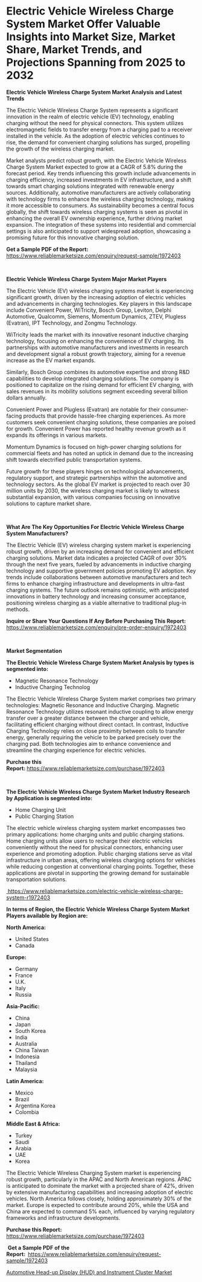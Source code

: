 <p><h1>Electric Vehicle Wireless Charge System Market Offer Valuable Insights into Market Size, Market Share, Market Trends, and Projections Spanning from 2025 to 2032</h1></p><p><strong>Electric Vehicle Wireless Charge System Market Analysis and Latest Trends</strong></p>
<p><p>The Electric Vehicle Wireless Charge System represents a significant innovation in the realm of electric vehicle (EV) technology, enabling charging without the need for physical connectors. This system utilizes electromagnetic fields to transfer energy from a charging pad to a receiver installed in the vehicle. As the adoption of electric vehicles continues to rise, the demand for convenient charging solutions has surged, propelling the growth of the wireless charging market.</p><p>Market analysts predict robust growth, with the Electric Vehicle Wireless Charge System Market expected to grow at a CAGR of 5.8% during the forecast period. Key trends influencing this growth include advancements in charging efficiency, increased investments in EV infrastructure, and a shift towards smart charging solutions integrated with renewable energy sources. Additionally, automotive manufacturers are actively collaborating with technology firms to enhance the wireless charging technology, making it more accessible to consumers. As sustainability becomes a central focus globally, the shift towards wireless charging systems is seen as pivotal in enhancing the overall EV ownership experience, further driving market expansion. The integration of these systems into residential and commercial settings is also anticipated to support widespread adoption, showcasing a promising future for this innovative charging solution.</p></p>
<p><strong>Get a Sample PDF of the Report:&nbsp;</strong> <a href="https://www.reliablemarketsize.com/enquiry/request-sample/1972403?utm_campaign=3201&utm_medium=2&utm_source=Github&utm_content=ia&utm_term=31032025&utm_id=electric-vehicle-wireless-charge-system">https://www.reliablemarketsize.com/enquiry/request-sample/1972403</a></p>
<p>&nbsp;</p>
<p><strong>Electric Vehicle Wireless Charge System Major Market Players</strong></p>
<p><p>The Electric Vehicle (EV) wireless charging systems market is experiencing significant growth, driven by the increasing adoption of electric vehicles and advancements in charging technologies. Key players in this landscape include Convenient Power, WiTricity, Bosch Group, Leviton, Delphi Automotive, Qualcomm, Siemens, Momentum Dynamics, ZTEV, Plugless (Evatran), IPT Technology, and Zongmu Technology.</p><p>WiTricity leads the market with its innovative resonant inductive charging technology, focusing on enhancing the convenience of EV charging. Its partnerships with automotive manufacturers and investments in research and development signal a robust growth trajectory, aiming for a revenue increase as the EV market expands.</p><p>Similarly, Bosch Group combines its automotive expertise and strong R&D capabilities to develop integrated charging solutions. The company is positioned to capitalize on the rising demand for efficient EV charging, with sales revenues in its mobility solutions segment exceeding several billion dollars annually.</p><p>Convenient Power and Plugless (Evatran) are notable for their consumer-facing products that provide hassle-free charging experiences. As more customers seek convenient charging solutions, these companies are poised for growth. Convenient Power has reported healthy revenue growth as it expands its offerings in various markets.</p><p>Momentum Dynamics is focused on high-power charging solutions for commercial fleets and has noted an uptick in demand due to the increasing shift towards electrified public transportation systems.</p><p>Future growth for these players hinges on technological advancements, regulatory support, and strategic partnerships within the automotive and technology sectors. As the global EV market is projected to reach over 30 million units by 2030, the wireless charging market is likely to witness substantial expansion, with various companies focusing on innovative solutions to capture market share.</p></p>
<p>&nbsp;</p>
<p><strong>What Are The Key Opportunities For Electric Vehicle Wireless Charge System Manufacturers?</strong></p>
<p><p>The Electric Vehicle (EV) wireless charging system market is experiencing robust growth, driven by an increasing demand for convenient and efficient charging solutions. Market data indicates a projected CAGR of over 30% through the next five years, fueled by advancements in inductive charging technology and supportive government policies promoting EV adoption. Key trends include collaborations between automotive manufacturers and tech firms to enhance charging infrastructure and developments in ultra-fast charging systems. The future outlook remains optimistic, with anticipated innovations in battery technology and increasing consumer acceptance, positioning wireless charging as a viable alternative to traditional plug-in methods.</p></p>
<p><strong>Inquire or Share Your Questions If Any Before Purchasing This Report:</strong> <a href="https://www.reliablemarketsize.com/enquiry/pre-order-enquiry/1972403?utm_campaign=3201&utm_medium=2&utm_source=Github&utm_content=ia&utm_term=31032025&utm_id=electric-vehicle-wireless-charge-system">https://www.reliablemarketsize.com/enquiry/pre-order-enquiry/1972403</a></p>
<p>&nbsp;</p>
<p><strong>Market Segmentation</strong></p>
<p><strong>The Electric Vehicle Wireless Charge System Market Analysis by types is segmented into:</strong></p>
<p><ul><li>Magnetic Resonance Technology</li><li>Inductive Charging Technolog</li></ul></p>
<p><p>The Electric Vehicle Wireless Charge System market comprises two primary technologies: Magnetic Resonance and Inductive Charging. Magnetic Resonance Technology utilizes resonant inductive coupling to allow energy transfer over a greater distance between the charger and vehicle, facilitating efficient charging without direct contact. In contrast, Inductive Charging Technology relies on close proximity between coils to transfer energy, generally requiring the vehicle to be parked precisely over the charging pad. Both technologies aim to enhance convenience and streamline the charging experience for electric vehicles.</p></p>
<p><strong>Purchase this Report:&nbsp;</strong><a href="https://www.reliablemarketsize.com/purchase/1972403?utm_campaign=3201&utm_medium=2&utm_source=Github&utm_content=ia&utm_term=31032025&utm_id=electric-vehicle-wireless-charge-system">https://www.reliablemarketsize.com/purchase/1972403</a></p>
<p>&nbsp;</p>
<p><strong>The Electric Vehicle Wireless Charge System Market Industry Research by Application is segmented into:</strong></p>
<p><ul><li>Home Charging Unit</li><li>Public Charging Station</li></ul></p>
<p><p>The electric vehicle wireless charging system market encompasses two primary applications: home charging units and public charging stations. Home charging units allow users to recharge their electric vehicles conveniently without the need for physical connectors, enhancing user experience and promoting adoption. Public charging stations serve as vital infrastructure in urban areas, offering wireless charging options for vehicles while reducing congestion at conventional charging points. Together, these applications are pivotal in supporting the growing demand for sustainable transportation solutions.</p></p>
<p><a href="https://www.reliablemarketsize.com/electric-vehicle-wireless-charge-system-r1972403?utm_campaign=3201&utm_medium=2&utm_source=Github&utm_content=ia&utm_term=31032025&utm_id=electric-vehicle-wireless-charge-system">&nbsp;https://www.reliablemarketsize.com/electric-vehicle-wireless-charge-system-r1972403</a></p>
<p><strong>In terms of Region, the Electric Vehicle Wireless Charge System Market Players available by Region are:</strong></p>
<p>
    <p> <strong> North America: </strong>
        <ul>
            <li>United States</li>
            <li>Canada</li>
        </ul>
        </p> 
    <p> <strong> Europe: </strong>
        <ul>
            <li>Germany</li>
            <li>France</li>
            <li>U.K.</li>
            <li>Italy</li>
            <li>Russia</li>
        </ul>
        </p> 
    <p> <strong> Asia-Pacific: </strong>
        <ul>
            <li>China</li>
            <li>Japan</li>
            <li>South Korea</li>
            <li>India</li>
            <li>Australia</li>
            <li>China Taiwan</li>
            <li>Indonesia</li>
            <li>Thailand</li>
            <li>Malaysia</li>
        </ul>
        </p> 
    <p> <strong> Latin America: </strong>
        <ul>
            <li>Mexico</li>
            <li>Brazil</li>
            <li>Argentina Korea</li>
            <li>Colombia</li>
        </ul>
        </p> 
    <p> <strong> Middle East & Africa: </strong>
        <ul>
            <li>Turkey</li>
            <li>Saudi</li>
            <li>Arabia</li>
            <li>UAE</li>
            <li>Korea</li>
        </ul>
    </p>
    </p>
<p><p>The Electric Vehicle Wireless Charging System market is experiencing robust growth, particularly in the APAC and North American regions. APAC is anticipated to dominate the market with a projected share of 42%, driven by extensive manufacturing capabilities and increasing adoption of electric vehicles. North America follows closely, holding approximately 30% of the market. Europe is expected to contribute around 20%, while the USA and China are expected to command 5% each, influenced by varying regulatory frameworks and infrastructure developments.</p></p>
<p><strong>Purchase this Report: </strong><a href="https://www.reliablemarketsize.com/purchase/1972403?utm_campaign=3201&utm_medium=2&utm_source=Github&utm_content=ia&utm_term=31032025&utm_id=electric-vehicle-wireless-charge-system">https://www.reliablemarketsize.com/purchase/1972403</a></p>
<p>&nbsp;<strong>Get a Sample PDF of the Report:&nbsp;&nbsp;</strong><a href="https://www.reliablemarketsize.com/enquiry/request-sample/1972403?utm_campaign=3201&utm_medium=2&utm_source=Github&utm_content=ia&utm_term=31032025&utm_id=electric-vehicle-wireless-charge-system">https://www.reliablemarketsize.com/enquiry/request-sample/1972403</a></p>
<p><strong></strong></p>
<p><p><a href="https://github.com/jhamygunler/Market-Research-Report-List-1/blob/main/automotive-head-up-display-hud-and-instrument-cluster-market.md?utm_campaign=3201&utm_medium=2&utm_source=Github&utm_content=ia&utm_term=31032025&utm_id=electric-vehicle-wireless-charge-system">Automotive Head-up Display (HUD) and Instrument Cluster Market</a></p></p>